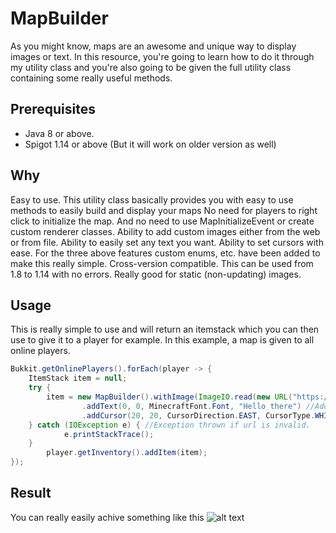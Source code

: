 # MapBuilder
As you might know, maps are an awesome and unique way to display images or text. In this resource, you're going to learn how to do it through my utility class and you're also going to be given the full utility class containing some really useful methods.

## Prerequisites
- Java 8 or above.
- Spigot 1.14 or above (But it will work on older version as well)

## Why
Easy to use. This utility class basically provides you with easy to use methods to easily build and display your maps
No need for players to right click to initialize the map. And no need to use MapInitializeEvent or create custom renderer classes.
Ability to add custom images either from the web or from file.
Ability to easily set any text you want.
Ability to set cursors with ease.
For the three above features custom enums, etc. have been added to make this really simple.
Cross-version compatible. This can be used from 1.8 to 1.14 with no errors.
Really good for static (non-updating) images.

## Usage
This is really simple to use and will return an itemstack which you can then use to give it to a player for example. In this example, a map is given to all online players.

```java
Bukkit.getOnlinePlayers().forEach(player -> {
    ItemStack item = null;
    try {
        item = new MapBuilder().withImage(ImageIO.read(new URL("https://site.com/image.png")))
                .addText(0, 0, MinecraftFont.Font, "Hello there") //Adding some text at 0, 0
                .addCursor(20, 20, CursorDirection.EAST, CursorType.WHITE_DOT).build(); //Adding a cursor to the map
    } catch (IOException e) { //Exception thrown if url is invalid.
            e.printStackTrace();
    }
        player.getInventory().addItem(item);
});
```

## Result
You can really easily achive something like this
![alt text](https://i.ibb.co/qNnqC6C/Screenshot-1.png)
